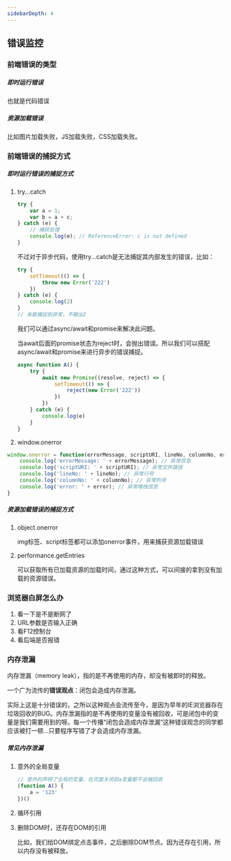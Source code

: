 ```yaml
---
sidebarDepth: 4
---
```

## 错误监控

### 前端错误的类型

##### 即时运行错误

也就是代码错误

##### 资源加载错误

比如图片加载失败，JS加载失败，CSS加载失败。

### 前端错误的捕捉方式

##### 即时运行错误的捕捉方式

1. try...catch

   ``` javascript
   try {
       var a = 1;
       var b = a + c;
   } catch (e) {
       // 捕获处理
       console.log(e); // ReferenceError: c is not defined
   }
   ```

   不过对于异步代码，使用try...catch是无法捕捉其内部发生的错误，比如：

   ``` js
   try {
       setTimeout(() => {
           throw new Error('222')
       })
   } catch (e) {
       console.log(2)
   }
   // 未能捕捉到异常，不输出2
   ```

   我们可以通过async/await和promise来解决此问题。

   当await后面的promise状态为reject时，会抛出错误。所以我们可以搭配async/await和promise来进行异步的错误捕捉。

   ``` js
   async function A() {
       try {
           await new Promise((resolve, reject) => {
               setTimeout(() => {
                   reject(new Error('222'))
               })
           })
       } catch (e) {
           console.log(e)
       }
   }
   ```

2. window.onerror

  ``` javascript
  window.onerror = function(errorMessage, scriptURI, lineNo, columnNo, error) {
      console.log('errorMessage: ' + errorMessage); // 异常信息
      console.log('scriptURI: ' + scriptURI); // 异常文件路径
      console.log('lineNo: ' + lineNo); // 异常行号
      console.log('columnNo: ' + columnNo); // 异常列号
      console.log('error: ' + error); // 异常堆栈信息
  }
  ```


##### 资源加载错误的捕捉方式

1. object.onerror

   img标签、script标签都可以添加onerror事件，用来捕获资源加载错误

2. performance.getEntries

   可以获取所有已加载资源的加载时间，通过这种方式，可以间接的拿到没有加载的资源错误。



### 浏览器白屏怎么办

1. 看一下是不是断网了
2. URL参数是否输入正确
3. 看F12控制台
4. 看后端是否报错



### 内存泄漏

内存泄漏（memory leak），指的是不再使用的内存，却没有被即时的释放。

一个广为流传的**错误观点**：闭包会造成内存泄漏。

实际上这是十分错误的，之所以这种观点会流传至今，是因为早年的IE浏览器存在垃圾回收的BUG。内存泄漏指的是不再使用的变量没有被回收，可是闭包中的变量是我们需要用到的呀。每一个传播“闭包会造成内存泄漏”这种错误观念的同学都应该被打一顿...只要程序写错了才会造成内存泄漏。

##### 常见内存泄漏

1. 意外的全局变量

   ``` js
   // 意外的声明了全局的变量，在页面关闭前a变量都不会被回收
   (function A() {
       a = '123'
   })()
   ```

2. 循环引用

3. 删除DOM时，还存在DOM的引用

   比如，我们给DOM绑定点击事件，之后删除DOM节点。因为还存在引用，所以内存没有被释放。

   